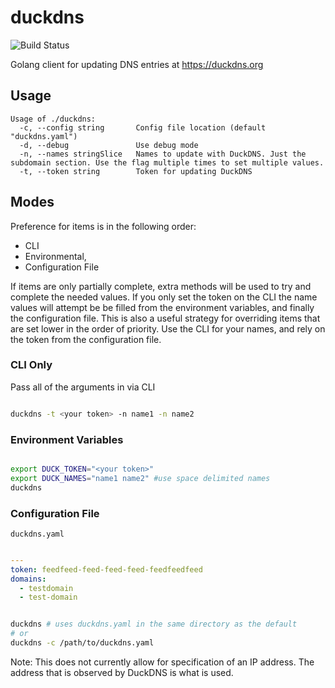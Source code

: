 # duckdns

![Build Status](https://travis-ci.org/invisiblethreat/duckdns.svg?branch=master)

Golang client for updating DNS entries at https://duckdns.org

## Usage

```
Usage of ./duckdns:
  -c, --config string       Config file location (default "duckdns.yaml")
  -d, --debug               Use debug mode
  -n, --names stringSlice   Names to update with DuckDNS. Just the subdomain section. Use the flag multiple times to set multiple values.
  -t, --token string        Token for updating DuckDNS
  ```

## Modes

Preference for items is in the following order:

* CLI
* Environmental,
* Configuration File

If items are only partially complete, extra methods will be used to try and complete the needed values. If you only set the token on the CLI the name values
will attempt be be filled from the environment variables, and finally the
configuration file. This is also a useful strategy for overriding items that are
set lower in the order of priority. Use the CLI for your names, and rely on the
token from the configuration file.

### CLI Only

Pass all of the arguments in via CLI

```bash

duckdns -t <your token> -n name1 -n name2

```

### Environment Variables

```bash

export DUCK_TOKEN="<your token>"
export DUCK_NAMES="name1 name2" #use space delimited names
duckdns

```

### Configuration File

`duckdns.yaml`

```yaml

---
token: feedfeed-feed-feed-feed-feedfeedfeed
domains:
  - testdomain
  - test-domain

  ```

```bash

duckdns # uses duckdns.yaml in the same directory as the default
# or
duckdns -c /path/to/duckdns.yaml

```

Note: This does not currently allow for specification of an IP address. The
address that is observed by DuckDNS is what is used.

